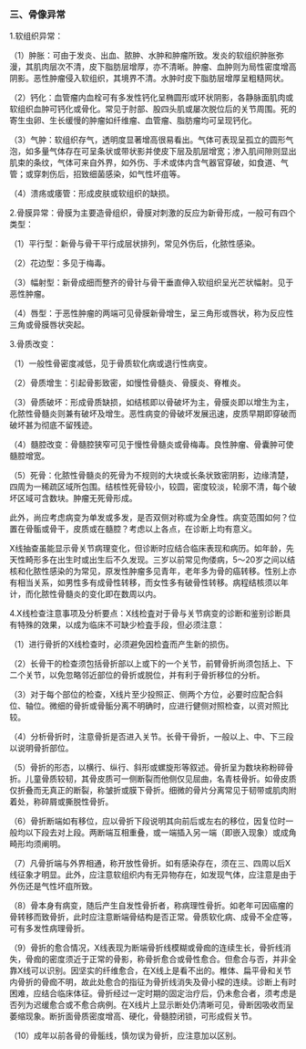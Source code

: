 ### 三、骨像异常

1.软组织异常：

（1）肿胀：可由于发炎、出血、脓肿、水肿和肿瘤所致。发炎的软组织肿胀弥漫，其肌肉层次不清，皮下脂肪层增厚，亦不清晰。肿瘤、血肿则为局性密度增高阴影。恶性肿瘤侵入软组织，其境界不清。水肿时皮下脂肪层增厚呈粗糙网状。

（2）钙化：血管瘤内血栓可有多发性钙化呈椭圆形或环状阴影，各静脉面肌肉或软组织血肿可钙化或骨化。常见于肘部、股四头肌或屡次脱位后的关节周围。死的寄生虫卵、生长缓慢的肿瘤如纤维瘤、血管瘤、脂肪瘤均可呈现钙化。

（3）气肿：软组织存气，透明度显著增高很易看出。气体可表现呈孤立的圆形气泡，如多量气体存在可呈条状或带状影并使皮下层及肌层增宽；渗入肌间隙则显出肌束的条纹，气体可来自外界，如外伤、手术或体内含气器官穿破，如食道、气管；或穿刺伤后，招致细菌感染，如气性坏疽等。

（4）溃疡或痿管：形成皮肤或软组织的缺损。

2.骨膜异常：骨膜为主要造骨组织，骨膜对刺激的反应为新骨形成，一般可有四个类型：

（1）平行型：新骨与骨干平行成层状排列，常见外伤后，化脓性感染。

（2）花边型：多见于梅毒。

（3）幅射型：新骨成细而整齐的骨针与骨干垂直伸入软组织呈光芒状幅射。见于恶性肿瘤。

（4）唇型：于恶性肿瘤的两端可见骨膜新骨增生，呈三角形或唇状，称为反应性三角或骨膜唇状突起。

3.骨质改变：

（1）一般性骨密度减低，见于骨质软化病或退行性病变。

（2）骨质增生：引起骨影致密，如慢性骨髓炎、骨膜炎、脊椎炎。

（3）骨质破坏：形成骨质缺损，如结核即以骨破坏为主，骨膜炎即以增生为主，化脓性骨髓炎则兼有破坏及增生。恶性病变的骨破坏发展迅速，皮质早期即穿破而破坏甚为彻底不留残迹。

（4）髓腔改变：骨髓腔狭窄可见于慢性骨髓炎或骨梅毒。良性肿瘤、骨囊肿可使髓腔增宽。

（5）死骨：化脓性骨髓炎的死骨为不规则的大块或长条状致密阴影，边缘清楚，四周为一稀疏区域所包围。结核性死骨较小，较圆，密度较淡，轮廓不清，每个破坏区域可含数块。肿瘤无死骨形成。

此外，尚应考虑病变为单发或多发，是否双侧对称或为全身性。病变范围如何？位置在骨骺或骨干，皮质或在髓腔？考虑以上各点，在诊断上均有意义。

X线抽查虽能显示骨关节病理变化，但诊断时应结合临床表现和病历。如年龄，先天性畸形多在出生时或出生后不久发现。三岁以前常见佝偻病，5〜20岁之间以结核和化脓性感染的为常见，原发性肿瘤多见青年，老年多为骨的癌转移。性别上亦有相当关系，如男性多有成骨性转移，而女性多有破骨性转移。病程结核须以年计，而化脓性骨髓炎的变化即在数周以内。

4.X线检查注意事项及分析要点：X线检査对于骨与关节病变的诊断和鉴别诊断具有特殊的效果，以成为临床不可缺少检査手段，但必须注意：

（1）进行骨折的X线检查时，必须避免因检査而产生新的损伤。

（2）长骨干的检查须包括骨折部以上或下的一个关节，前臂骨折尚须包括上、下二个关节，以免忽略邻近部位的骨折或脱位，并有利于骨折移位的分析。

（3）对于每个部位的检查，X线片至少投照正、侧两个方位，必要时应配合斜位、轴位。微细的骨折或骨骺分离不明确时，应进行健侧对照检查，以资对照比较。

（4）分析骨折时，注意骨折是否进入关节。长骨干骨折，一般以上、中、下三段以说明骨折部位。

（5）骨折的形态，以横行、纵行、斜形或螺旋形等叙述。骨折呈为数块称粉碎骨折。儿童骨质较韧，其骨皮质可一侧断裂而他侧仅见屈曲，名青枝骨折。如骨皮质仅折叠而无真正的断裂，称皱折或膜下骨折。细微的骨片分离常见于韧带或肌肉附着处，称碎屑或撕脱性骨折。

（6）骨折断端如有移位，应以骨折下段说明其向前后或左右的移位，因复位时一般均以下段去对上段。两断端互相重叠，或一端插入另一端（即嵌入现象）或成角畸形均须阐明。

（7）凡骨折端与外界相通，称开放性骨折。如有感染存在，须在三、四周以后X线征象才明显。此外，应注意软组织内有无异物存在，如发现气体，应注意是由于外伤还是气性坏疽所致。

（8）骨本身有病变，随后产生自发性骨折者，称病理性骨折。如老年可因癌瘤的骨转移而致骨折，此时应注意断端骨结构是否正常。骨质软化病、成骨不全症等，可有多发性病理骨折。

（9）骨折的愈合情况，X线表现为断端骨折线模糊或骨痂的连续生长，骨折线消失，骨痂的密度须近于正常的骨影，称骨折愈合或骨性愈合。但愈合与否，并非全靠X线可以识别。因坚实的纤维愈合，在X线上是看不出的。椎体、扁平骨和关节内骨折的骨痂不明，故此处愈合的指征为骨折线消失及骨小樑的连续。诊断上有时困难，应结合临床体征。骨折经过一定时期的固定治疗后，仍未愈合者，须考虑是否列为迟缓愈合或不愈合病例。在X线片上显示断处仍清晰可见，骨断因吸收而呈萎缩现象。断折面骨质密度增高、硬化，骨髓腔闭锁，可形成假关节。

（10）成年以前各骨的骨骺线，慎勿误为骨折，应注意加以区别。
